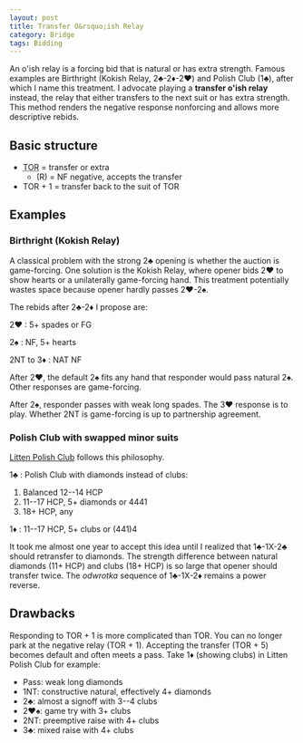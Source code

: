 ```yaml
---
layout: post
title: Transfer O&rsquo;ish Relay
category: Bridge
tags: Bidding
---
```


An o'ish relay is a forcing bid that is natural or has extra strength.  Famous
examples are Birthright (Kokish Relay, 2♣-2♦-2♥) and Polish Club (1♣), after
which I name this treatment.  I advocate playing a **transfer o'ish relay**
instead, the relay that either transfers to the next suit or has extra
strength.  This method renders the negative response nonforcing and allows
more descriptive rebids.

## Basic structure

- <abbr title="Transfer O&rsquo;ish Relay">TOR</abbr> = transfer or extra
  - (R) = NF negative, accepts the transfer
- TOR + 1 = transfer back to the suit of TOR

## Examples

### Birthright (Kokish Relay)

A classical problem with the strong 2♣ opening is whether the auction is
game-forcing.  One solution is the Kokish Relay, where opener bids 2♥ to show
hearts or a unilaterally game-forcing hand.  This treatment potentially wastes
space because opener hardly passes 2♥-2♠.

The rebids after 2♣-2♦ I propose are:

2♥
: 5+ spades or FG

2♠
: NF, 5+ hearts

2NT to 3♦
: NAT NF

After 2♥, the default 2♠ fits any hand that responder would pass natural 2♠.
Other responses are game-forcing.

After 2♠, responder passes with weak long spades.  The 3♥ response is to play.
Whether 2NT is game-forcing is up to partnership agreement.

### Polish Club with swapped minor suits

[Litten Polish Club](https://jdh8.github.io/bridge-systems/wj.htm) follows
this philosophy.

1♣
: Polish Club with diamonds instead of clubs:
1. Balanced 12--14 HCP
2. 11--17 HCP, 5+ diamonds or 4441
3. 18+ HCP, any

1♦
: 11--17 HCP, 5+ clubs or (441)4

It took me almost one year to accept this idea until I realized that 1♣-1X-2♣
should retransfer to diamonds.  The strength difference between natural
diamonds (11+ HCP) and clubs (18+ HCP) is so large that opener should transfer
twice.  The *odwrotka* sequence of 1♣-1X-2♦ remains a power reverse.

## Drawbacks

Responding to TOR + 1 is more complicated than TOR.  You can no longer park at
the negative relay (TOR + 1). Accepting the transfer (TOR + 5) becomes default
and often meets a pass.  Take 1♦ (showing clubs) in Litten Polish Club for
example:

- Pass: weak long diamonds
- 1NT: constructive natural, effectively 4+ diamonds
- 2♣: almost a signoff with 3--4 clubs
- 2♥♠: game try with 3+ clubs
- 2NT: preemptive raise with 4+ clubs
- 3♣: mixed raise with 4+ clubs
